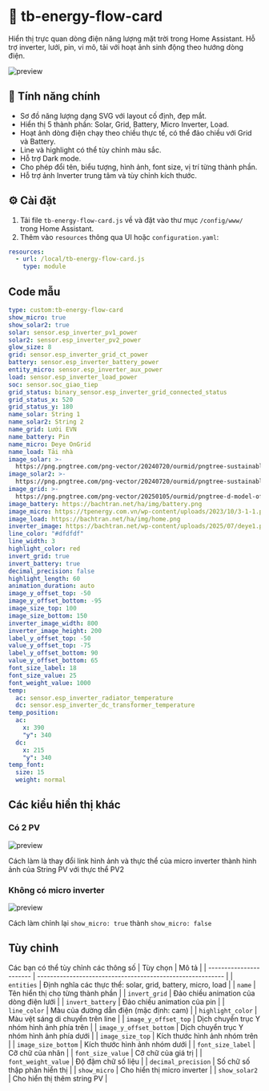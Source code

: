 # 🧭 tb-energy-flow-card

Hiển thị trực quan dòng điện năng lượng mặt trời trong Home Assistant. Hỗ trợ inverter, lưới, pin, vi mô, tải với hoạt ảnh sinh động theo hướng dòng điện.

![preview](preview.png)

## 🔧 Tính năng chính

- Sơ đồ năng lượng dạng SVG với layout cố định, đẹp mắt.
- Hiển thị 5 thành phần: Solar, Grid, Battery, Micro Inverter, Load.
- Hoạt ảnh dòng điện chạy theo chiều thực tế, có thể đảo chiều với Grid và Battery.
- Line và highlight có thể tùy chỉnh màu sắc.
- Hỗ trợ Dark mode.
- Cho phép đổi tên, biểu tượng, hình ảnh, font size, vị trí từng thành phần.
- Hỗ trợ ảnh Inverter trung tâm và tùy chỉnh kích thước.

## ⚙️ Cài đặt

1. Tải file `tb-energy-flow-card.js` về và đặt vào thư mục `/config/www/` trong Home Assistant.
2. Thêm vào `resources` thông qua UI hoặc `configuration.yaml`:

```yaml
resources:
  - url: /local/tb-energy-flow-card.js
    type: module
```

## Code mẫu
```yaml
type: custom:tb-energy-flow-card
show_micro: true
show_solar2: true
solar: sensor.esp_inverter_pv1_power
solar2: sensor.esp_inverter_pv2_power
glow_size: 8
grid: sensor.esp_inverter_grid_ct_power
battery: sensor.esp_inverter_battery_power
entity_micro: sensor.esp_inverter_aux_power
load: sensor.esp_inverter_load_power
soc: sensor.soc_giao_tiep
grid_status: binary_sensor.esp_inverter_grid_connected_status
grid_status_x: 520
grid_status_y: 180
name_solar: String 1
name_solar2: String 2
name_grid: Lưới EVN
name_battery: Pin
name_micro: Deye OnGrid
name_load: Tải nhà
image_solar: >-
  https://png.pngtree.com/png-vector/20240720/ourmid/pngtree-sustainable-solar-water-pump-on-transparent-background-png-image_12963933.png
image_solar2: >-
  https://png.pngtree.com/png-vector/20240720/ourmid/pngtree-sustainable-solar-water-pump-on-transparent-background-png-image_12963933.png
image_grid: >-
  https://png.pngtree.com/png-vector/20250105/ourmid/pngtree-d-model-of-a-steel-transmission-tower-with-power-lines-on-png-image_15054625.png
image_battery: https://bachtran.net/ha/img/battery.png
image_micro: https://tpenergy.com.vn/wp-content/uploads/2023/10/3-1-1.png
image_load: https://bachtran.net/ha/img/home.png
inverter_image: https://bachtran.net/wp-content/uploads/2025/07/deye1.png
line_color: "#dfdfdf"
line_width: 3
highlight_color: red
invert_grid: true
invert_battery: true
decimal_precision: false
highlight_length: 60
animation_duration: auto
image_y_offset_top: -50
image_y_offset_bottom: -95
image_size_top: 100
image_size_bottom: 150
inverter_image_width: 800
inverter_image_height: 200
label_y_offset_top: -50
value_y_offset_top: -75
label_y_offset_bottom: 90
value_y_offset_bottom: 65
font_size_label: 18
font_size_value: 25
font_weight_value: 1000
temp:
  ac: sensor.esp_inverter_radiator_temperature
  dc: sensor.esp_inverter_dc_transformer_temperature
temp_position:
  ac:
    x: 390
    "y": 340
  dc:
    x: 215
    "y": 340
temp_font:
  size: 15
  weight: normal


```
## Các kiểu hiển thị khác

### Có 2 PV
![preview](preview2.png)

Cách làm là thay đổi link hình ảnh và thực thể của micro inverter thành hình ảnh của String PV với thực thể PV2

### Không có micro inverter
![preview](preview3.png)

Cách làm chỉnh lại `show_micro: true` thành `show_micro: false`


## Tùy chỉnh
Các bạn có thể tùy chỉnh các thông số
| Tùy chọn                | Mô tả                                                      |
| ----------------------- | ---------------------------------------------------------- |
| `entities`              | Định nghĩa các thực thể: solar, grid, battery, micro, load |
| `name`                  | Tên hiển thị cho từng thành phần                           |
| `invert_grid`           | Đảo chiều animation của dòng điện lưới                     |
| `invert_battery`        | Đảo chiều animation của pin                                |
| `line_color`            | Màu của đường dẫn điện (mặc định: cam)                     |
| `highlight_color`       | Màu vệt sáng di chuyển trên line                           |
| `image_y_offset_top`    | Dịch chuyển trục Y nhóm hình ảnh phía trên                 |
| `image_y_offset_bottom` | Dịch chuyển trục Y nhóm hình ảnh phía dưới                 |
| `image_size_top`        | Kích thước hình ảnh nhóm trên                              |
| `image_size_bottom`     | Kích thước hình ảnh nhóm dưới                              |
| `font_size_label`       | Cỡ chữ của nhãn                                            |
| `font_size_value`       | Cỡ chữ của giá trị                                         |
| `font_weight_value`     | Độ đậm chữ số liệu                                         |
| `decimal_precision`     | Số chữ số thập phân hiển thị                               |
| `show_micro`            | Cho hiển thị micro inverter                                |
| `show_solar2`           | Cho hiển thị thêm string PV                                |
